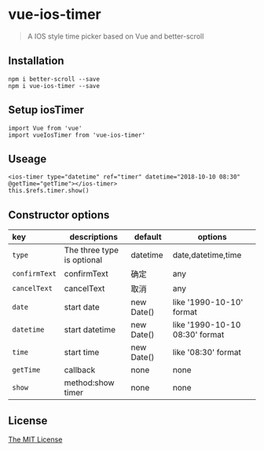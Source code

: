 # vue-ios-timer

> A IOS style time picker based on Vue and better-scroll

## Installation
    npm i better-scroll --save
    npm i vue-ios-timer --save

## Setup iosTimer
    import Vue from 'vue'
    import vueIosTimer from 'vue-ios-timer'

## Useage
    <ios-timer type="datetime" ref="timer" datetime="2018-10-10 08:30"  @getTime="getTime"></ios-timer>
    this.$refs.timer.show()

## Constructor options
 |key|descriptions|default|options|
 |:---|---|---|---|
 |`type`|The three type is optional|datetime|date,datetime,time|
 |`confirmText`|confirmText|确定|any|
 |`cancelText`|cancelText|取消|any|
 |`date`|start date|new Date()|like '1990-10-10' format|
 |`datetime`|start datetime|new Date()|like '1990-10-10 08:30' format|
 |`time`|start time|new Date()|like '08:30' format|
 |`getTime`|callback|none|none|
 |`show`|method:show timer|none|none|


## License
[The MIT License](https://opensource.org/licenses/MIT)








